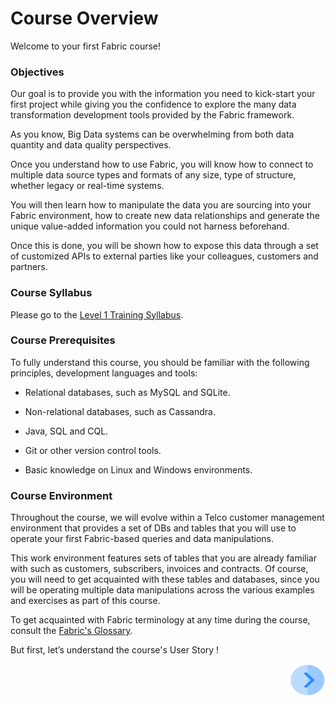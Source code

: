 # Course Overview

Welcome to your first Fabric course!   



### Objectives

Our goal is to provide you with the information you need to kick-start your first project while giving you the confidence to explore the many data transformation development tools provided by the Fabric framework. 

As you know, Big Data systems can be overwhelming from both data quantity and data quality perspectives. 

Once you understand how to use Fabric, you will know how to connect to multiple data source types and formats of any size, type of structure, whether legacy or real-time systems. 

You will then learn how to manipulate the data you are sourcing into your Fabric environment, how to create new data relationships and generate the unique value-added information you could not harness beforehand. 

Once this is done, you will be shown how to expose this data through a set of customized APIs to external parties like your colleagues, customers and partners.



### Course Syllabus

Please go to the [Level 1 Training Syllabus](01_Fabric_Introduction/1_2_training_level_1_syllabus.md).


### Course Prerequisites 

To fully understand this course, you should be familiar with the following principles, development languages and tools:

* Relational databases, such as MySQL and SQLite.

* Non-relational databases, such as Cassandra. 

* Java, SQL and CQL.

* Git or other version control tools.

* Basic knowledge on Linux and Windows environments.

 

### Course Environment

Throughout the course, we will evolve within a Telco customer management environment that provides a set of DBs and tables that you will use to operate your first Fabric-based queries and data manipulations. 

This work environment features sets of tables that you are already familiar with such as customers, subscribers, invoices and contracts. Of course, you will need to get acquainted with these tables and databases, since you will be operating multiple data manipulations across the various examples and exercises as part of this course.

To get acquainted with Fabric terminology at any time during the course, consult the [Fabric's Glossary](/articles/01_fabric_overview/02_fabric_glossary.md).


But first, let’s understand the course's User Story !

[<img align="right" width="60" height="54" src="/articles/images/Next.png">](/academy/Training_Level_1/01_Fabric_Introduction/1_3_course_user_story.md)
